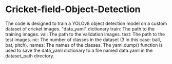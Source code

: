 # Cricket-field-Object-Detection
The code is designed to train a YOLOv8 object detection model on a custom dataset of cricket images.
"data_yaml" dictionary
  train: The path to the training images.
  val: The path to the validation images.
  test: The path to the test images.
  nc: The number of classes in the dataset (3 in this case: ball, bat, pitch).
  names: The names of the classes.
  The yaml.dump() function is used to save the data_yaml dictionary to a file named data.yaml in the dataset_path directory.
